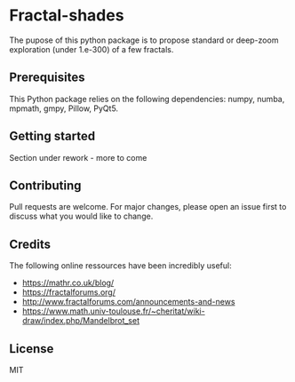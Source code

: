 

# Fractal-shades
The pupose of this python package is to propose standard or deep-zoom exploration (under 1.e-300) of a few fractals.

## Prerequisites
This Python package relies on the following dependencies:
numpy, numba, mpmath, gmpy, Pillow, PyQt5.

## Getting started
Section under rework - more to come

## Contributing
Pull requests are welcome. For major changes, please open an issue first to discuss what you would like to change.

## Credits
The following online ressources have been incredibly useful:

* https://mathr.co.uk/blog/
* https://fractalforums.org/
* http://www.fractalforums.com/announcements-and-news
* https://www.math.univ-toulouse.fr/~cheritat/wiki-draw/index.php/Mandelbrot_set

## License
MIT

